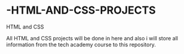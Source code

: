 # -HTML-AND-CSS-PROJECTS
HTML and CSS

All HTML and CSS projects will be done in here and also i will store all information from the tech academy course to this repository.
